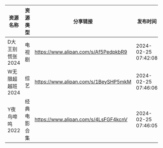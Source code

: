 | 资源名称       | 资源类型   | 分享链接                                 | 发布时间                |
| ---------- | ------ | ------------------------------------ | ------------------- |
| D大王别慌张2024 | 电视剧    | https://www.alipan.com/s/Af5PedpkbR9 | 2024-02-25 07:42:08 |
| W无限超越班2024 | 综艺     | https://www.alipan.com/s/1BeySHP5mkM | 2024-02-25 07:46:06 |
| Y夜鸟啼鸣2022  | 经典电影合集 | https://www.alipan.com/s/4LsFGF4kcnV | 2024-02-25 07:46:05 |
